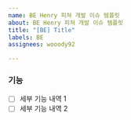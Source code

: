 ```yaml
---
name: BE Henry 피쳐 개발 이슈 템플릿
about: BE Henry 피쳐 개발 이슈 템플릿
title: "[BE] Title"
labels: BE
assignees: wooody92

---
```


### 기능

- [ ] 세부 기능 내역 1
- [ ] 세부 기능 내역 2
